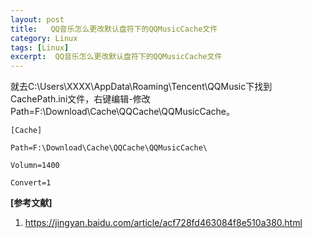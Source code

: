 ```yaml
---
layout: post
title:   QQ音乐怎么更改默认盘符下的QQMusicCache文件  
category: Linux
tags: [Linux]
excerpt:  QQ音乐怎么更改默认盘符下的QQMusicCache文件
---
```


就去C:\Users\XXXX\AppData\Roaming\Tencent\QQMusic下找到CachePath.ini文件，右键编辑-修改Path=F:\Download\Cache\QQCache\QQMusicCache。

	[Cache]
	
	Path=F:\Download\Cache\QQCache\QQMusicCache\
	
	Volumn=1400
	
	Convert=1


**[参考文献]**

1. <https://jingyan.baidu.com/article/acf728fd463084f8e510a380.html>


